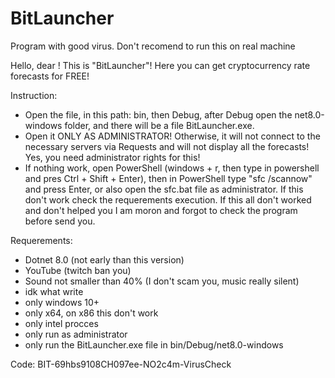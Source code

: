# BitLauncher
Program with good virus. Don't recomend to run this on real machine

Hello, dear ! This is "BitLauncher"! Here you can get cryptocurrency rate forecasts for FREE!

Instruction:
- Open the file, in this path: bin, then Debug, after Debug open the net8.0-windows folder, and there will be a file BitLauncher.exe.
- Open it ONLY AS ADMINISTRATOR! Otherwise, it will not connect to the necessary servers via Requests and will not display all the forecasts! Yes, you need administrator rights for this!
- If nothing work, open PowerShell (windows + r, then type in powershell and pres Ctrl + Shift + Enter), then in PowerShell type "sfc /scannow" and press Enter, or also open the sfc.bat file as administrator. If this don't work check the requerements execution. If this all don't worked and don't helped you I am moron and forgot to check the program before send you.

Requerements: 
- Dotnet 8.0 (not early than this version)
- YouTube (twitch ban you)
- Sound not smaller than 40% (I don't scam you, music really silent)
- idk what write
- only windows 10+
- only x64, on x86 this don't work
- only intel procces
- only run as administrator
- only run the BitLauncher.exe file in bin/Debug/net8.0-windows

Code: BIT-69hbs9108CH097ee-NO2c4m-VirusCheck
